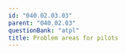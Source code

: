 ```yaml
---
id: "040.02.03.03"
parent: "040.02.03"
questionBank: "atpl"
title: Problem areas for pilots
---
```

